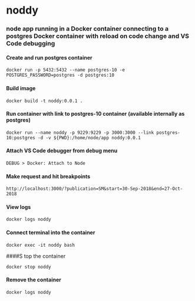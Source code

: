 # noddy 
### node app running in a Docker container connecting to a postgres Docker container with reload on code change and VS Code debugging
#### Create and run postgres container
```console
docker run -p 5432:5432 --name postgres-10 -e POSTGRES_PASSWORD=postgres -d postgres:10
```
#### Build image
```console
docker build -t noddy:0.0.1 .
```
#### Run container with link to postgres-10 container (available internally as postgres)
```console
docker run --name noddy -p 9229:9229 -p 3000:3000 --link postgres-10:postgres -d -v ${PWD}:/home/node/app noddy:0.0.1
```
#### Attach VS Code debugger from debug menu
```console
DEBUG > Docker: Attach to Node
```
#### Make request and hit breakpoints
```console
http://localhost:3000/?publication=SM&start=30-Sep-2018&end=27-Oct-2018
```

#### View logs
```console
docker logs noddy
```
#### Connect terminal into the container
```console
docker exec -it noddy bash
```
####S top the container
```console
docker stop noddy
```
#### Remove the container
```console
docker logs noddy
```